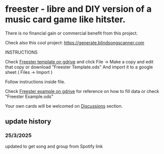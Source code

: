 # freester - libre and DIY version of a music card game like hitster.
There is no financial gain or commercial benefit from this project.

Check also this cool project: 
https://generate.blindsongscanner.com

INSTRUCTIONS

Check [Freester template on gdrive](https://docs.google.com/spreadsheets/d/1o-VwtnbYLk9k9pWW7fyxDGekYsZIOK31Ur14XctP98A/edit?usp=sharing) and click File -> Make a copy and edit that copy or download "Freester Template.ods" And import it to a google sheet ( Files -> Import )

Follow instructions inside file.

Check [Freester example on gdrive](https://docs.google.com/spreadsheets/d/1ofP3kLO2IzO4QsGeR8h6dPg9CHfN7IxV3DoIkUGeN4M/edit?usp=sharing) for reference on how to fill data or check "Freester Example.ods"

Your own cards will be welcomed on [Discussions](https://github.com/librefreester/freester/discussions) section.

## update history
### 25/3/2025
updated to get song and group from Spotify link
